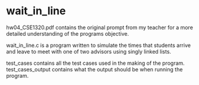 # wait_in_line
hw04_CSE1320.pdf contains the original prompt from my teacher for a more detailed understanding of the programs objective.

wait_in_line.c is a program written to simulate the times that students arrive and leave to meet with one of two advisors using singly linked lists.

test_cases contains all the test cases used in the making of the program.
test_cases_output contains what the output should be when running the program.
